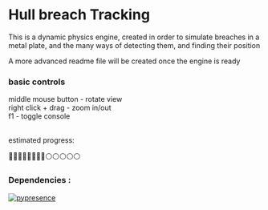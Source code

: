 # Hull breach Tracking
This is a dynamic physics engine, created in order to simulate breaches in a metal plate, and the many ways of detecting them, and finding their position <br>

A more advanced readme file will be created once the engine is ready<br>
### basic controls
middle mouse button - rotate view<br>
right click + drag - zoom in/out<br>
f1 - toggle console<br><br>

estimated progress:

🔵🔵🔵🔵🔵🔵🔵🔵⚪️⚪️⚪️⚪️⚪️



### Dependencies :

[![pypresence](https://img.shields.io/badge/using-pypresence-00bb88.svg?style=for-the-badge&logo=discord&logoWidth=20)](https://github.com/qwertyquerty/pypresence)

